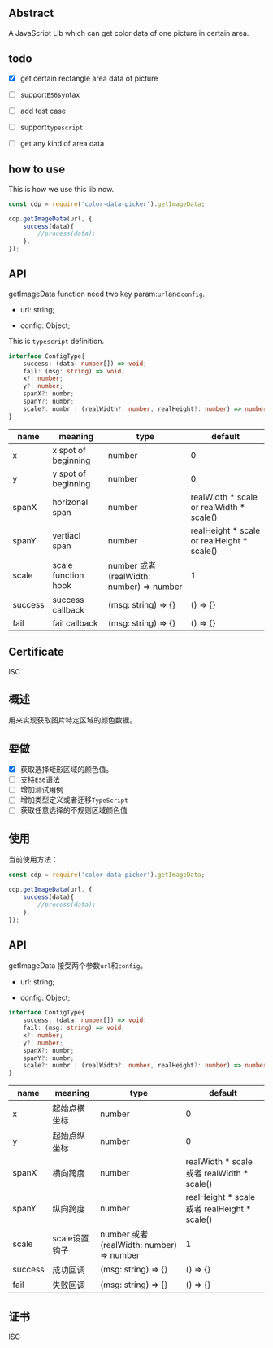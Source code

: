 ## Abstract

A JavaScript Lib which can get color data of one picture in certain area.

## todo

- [X] get certain rectangle area data of picture
- [ ] support`ES6`syntax
- [ ] add test case
- [ ] support`typescript`
- [ ] get any kind of area data


## how to use

This is how we use this lib now.
```js
const cdp = require('color-data-picker').getImageData;

cdp.getImageData(url, {
    success(data){
        //process(data);
    },
});
```

## API
getImageData function need two key param:`url`and`config`.
- url: string;

- config: Object;

This is `typescript` definition.
```typescript
interface ConfigType{
    success: (data: number[]) => void;
    fail: (msg: string) => void;
    x?: number;
    y?: number;
    spanX?: numbr;
    spanY?: numbr;
    scale?: numbr | (realWidth?: number, realHeight?: number) => number;
}
```
| name | meaning | type | default |
|--|--|--|--|
| x | x spot of beginning | number | 0 |
| y | y spot of beginning | number | 0 |
| spanX | horizonal span | number | realWidth * scale or realWidth * scale() |
| spanY | vertiacl span | number | realHeight * scale or realHeight * scale()|
| scale | scale function hook | number 或者 (realWidth: number) => number | 1 |
| success| success callback | (msg: string) => {} | () => {} |
| fail | fail callback | (msg: string) => {} | () => {} |

## Certificate

ISC



## 概述

用来实现获取图片特定区域的颜色数据。

## 要做

- [X] 获取选择矩形区域的颜色值。
- [ ] 支持`ES6`语法
- [ ] 增加测试用例
- [ ] 增加类型定义或者迁移`TypeScript`
- [ ] 获取任意选择的不规则区域颜色值

## 使用

当前使用方法：
```js
const cdp = require('color-data-picker').getImageData;

cdp.getImageData(url, {
    success(data){
        //process(data);
    },
});
```

## API
getImageData 接受两个参数`url`和`config`。
- url: string;

- config: Object;

```typescript
interface ConfigType{
    success: (data: number[]) => void;
    fail: (msg: string) => void;
    x?: number;
    y?: number;
    spanX?: numbr;
    spanY?: numbr;
    scale?: numbr | (realWidth?: number, realHeight?: number) => number;
}
```
| name | meaning | type | default |
|--|--|--|--|
| x | 起始点横坐标 | number | 0 |
| y | 起始点纵坐标 | number | 0 |
| spanX | 横向跨度 | number | realWidth * scale 或者 realWidth * scale() |
| spanY | 纵向跨度 | number | realHeight * scale 或者 realHeight * scale()|
| scale | scale设置钩子 | number 或者 (realWidth: number) => number | 1 |
| success| 成功回调 | (msg: string) => {} | () => {} |
| fail | 失败回调 | (msg: string) => {} | () => {} |

## 证书

ISC

